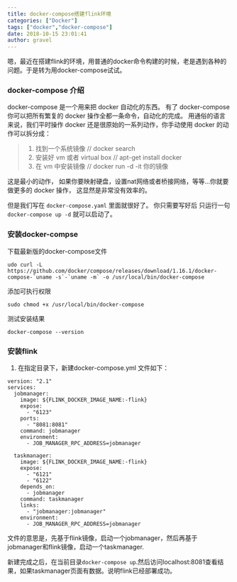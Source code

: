 ```yaml
---
title: docker-compose搭建flink环境
categories: ["Docker"]
tags: ["docker","docker-compose"]
date: 2018-10-15 23:01:41 
author: gravel
---
```


嗯，最近在搭建flink的环境，用普通的docker命令构建的时候，老是遇到各种的问题。于是转为用docker-compose试试。

<!--more-->

### docker-compose 介绍
docker-compose 是一个用来把 docker 自动化的东西。
有了 docker-compose 你可以把所有繁复的 docker 操作全都一条命令，自动化的完成。
用通俗的语言来说，我们平时操作 docker 还是很原始的一系列动作，你手动使用 docker 的动作可以拆分成：

> 1. 找到一个系统镜像 // docker search
> 2. 安装好 vm 或者 virtual box // apt-get install docker
> 3. 在 vm 中安装镜像 // docker run -d -it 你的镜像

这是最小的动作， 如果你要映射硬盘，设置nat网络或者桥接网络，等等…你就要做更多的 docker 操作， 这显然是非常没有效率的。

但是我们写在 `docker-compose.yaml` 里面就很好了。 你只需要写好后 只运行一句
`docker-compose up -d` 就可以启动了。

### 安装docker-compse

下载最新版的docker-compose文件 
```
udo curl -L https://github.com/docker/compose/releases/download/1.16.1/docker-compose-`uname -s`-`uname -m` -o /usr/local/bin/docker-compose
```
添加可执行权限 
```
sudo chmod +x /usr/local/bin/docker-compose
```
测试安装结果 

```
docker-compose --version 
```

### 安装flink

1. 在指定目录下，新建docker-compose.yml 文件如下：
```
version: "2.1"
services:
  jobmanager:
    image: ${FLINK_DOCKER_IMAGE_NAME:-flink}
    expose:
      - "6123"
    ports:
      - "8081:8081"
    command: jobmanager
    environment:
      - JOB_MANAGER_RPC_ADDRESS=jobmanager

  taskmanager:
    image: ${FLINK_DOCKER_IMAGE_NAME:-flink}
    expose:
      - "6121"
      - "6122"
    depends_on:
      - jobmanager
    command: taskmanager
    links:
      - "jobmanager:jobmanager"
    environment:
      - JOB_MANAGER_RPC_ADDRESS=jobmanager
```

文件的意思是，先基于flink镜像，启动一个jobmanager，然后再基于jobmanager和flink镜像，启动一个taskmanager.

新建完成之后，在当前目录`docker-compose up`.然后访问localhost:8081查看结果，如果taskmanager页面有数据。说明flink已经部署成功。
